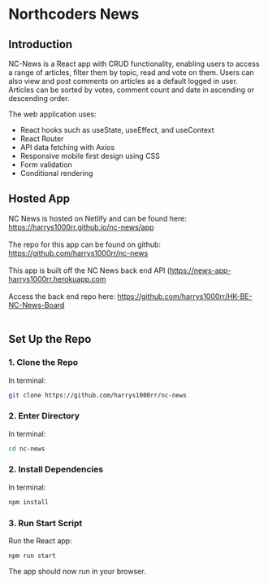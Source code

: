 # Northcoders News

## Introduction

NC-News is a React app with CRUD functionality, enabling users to access a range of articles, filter them by topic, read and vote on them. Users can also view and post comments on articles as a default logged in user. Articles can be sorted by votes, comment count and date in ascending or descending order.

The web application uses:

- React hooks such as useState, useEffect, and useContext
- React Router
- API data fetching with Axios
- Responsive mobile first design using CSS
- Form validation
- Conditional rendering




## Hosted App

NC News is hosted on Netlify and can be found here: https://harrys1000rr.github.io/nc-news/app <br><br>The repo for this app can be found on github: https://github.com/harrys1000rr/nc-news<br><br>
This app is built off the NC News back end API (https://news-app-harrys1000rr.herokuapp.com<br><br> Access the back end repo here: https://github.com/harrys1000rr/HK-BE-NC-News-Board <br><br>

## Set Up the Repo

### 1. Clone the Repo

In terminal:

```bash
git clone https://github.com/harrys1000rr/nc-news
```

### 2. Enter Directory

In terminal:

```bash
cd nc-news
```

### 2. Install Dependencies

In terminal:

```bash
npm install
```

### 3. Run Start Script

Run the React app:

```bash
npm run start
```
The app should now run in your browser.